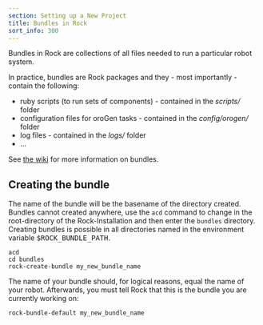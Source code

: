 ```yaml
---
section: Setting up a New Project
title: Bundles in Rock
sort_info: 300
---
```


Bundles in Rock are collections of all files needed to run a particular robot
system.

In practice, bundles are Rock packages and they - most importantly - contain
the following:

 * ruby scripts (to run sets of components) - contained in the _scripts/_ folder
 * configuration files for oroGen tasks - contained in the _config/orogen/_ folder
 * log files - contained in the _logs/_ folder
 * ...

See [the wiki](http://rock.opendfki.de/wiki/WikiStart/Standards/RG7) for more
information on bundles.

Creating the bundle
-----------------

The name of the bundle will be the basename of the directory created. Bundles
cannot created anywhere, use the `acd` command to change in the root-directory
of the Rock-Installation and then enter the `bundles` directory. Creating
bundles is possible in all directories named in the environment variable
<tt>$ROCK_BUNDLE_PATH</tt>.

~~~
acd
cd bundles
rock-create-bundle my_new_bundle_name
~~~

The name of your bundle should, for logical reasons, equal the name of your
robot. Afterwards, you must tell Rock that this is the bundle you are currently
working on:

~~~
rock-bundle-default my_new_bundle_name
~~~
